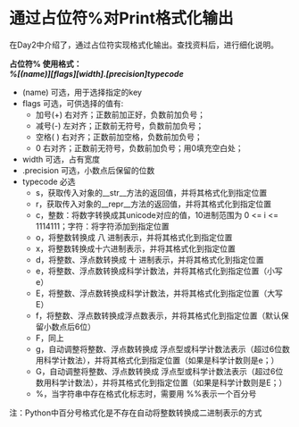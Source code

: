 # 通过占位符%对Print格式化输出  
在Day2中介绍了，通过占位符实现格式化输出。查找资料后，进行细化说明。  

**占位符% 使用格式：**  
***%[(name)][flags][width].[precision]typecode***  
+ (name)         可选，用于选择指定的key  
+ flags          可选，可供选择的值有:  
	- 加号(+)       右对齐；正数前加正好，负数前加负号；  
	- 减号(-)       左对齐；正数前无符号，负数前加负号；  
	- 空格( )       右对齐；正数前加空格，负数前加负号；  
	- 0             右对齐；正数前无符号，负数前加负号；用0填充空白处；  
+ width          可选，占有宽度  
+ .precision     可选，小数点后保留的位数  
+ typecode       必选  
	- s，获取传入对象的__str__方法的返回值，并将其格式化到指定位置  
	- r，获取传入对象的__repr__方法的返回值，并将其格式化到指定位置  
	- c，整数：将数字转换成其unicode对应的值，10进制范围为 0 <= i <= 1114111；字符：将字符添加到指定位置  
	- o，将整数转换成 八  进制表示，并将其格式化到指定位置   
	- x，将整数转换成十六进制表示，并将其格式化到指定位置  
	- d，将整数、浮点数转换成 十 进制表示，并将其格式化到指定位置   
	- e，将整数、浮点数转换成科学计数法，并将其格式化到指定位置（小写e）  
	- E，将整数、浮点数转换成科学计数法，并将其格式化到指定位置（大写E）  
	- f，将整数、浮点数转换成浮点数表示，并将其格式化到指定位置（默认保留小数点后6位）  
	- F，同上  
	- g，自动调整将整数、浮点数转换成 浮点型或科学计数法表示（超过6位数用科学计数法），并将其格式化到指定位置（如果是科学计数则是e；）   
	- G，自动调整将整数、浮点数转换成 浮点型或科学计数法表示（超过6位数用科学计数法），并将其格式化到指定位置（如果是科学计数则是E；）  
	- %，当字符串中存在格式化标志时，需要用 %%表示一个百分号  

注：Python中百分号格式化是不存在自动将整数转换成二进制表示的方式
